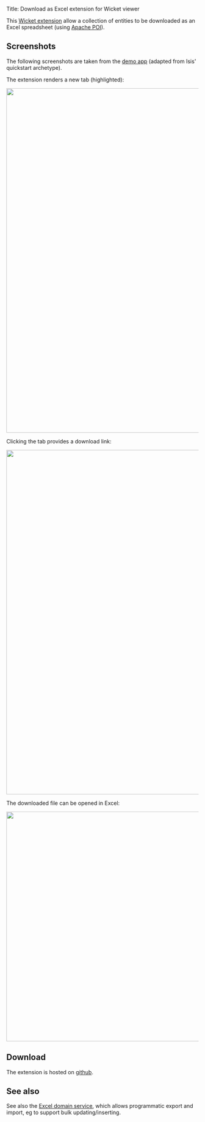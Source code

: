 Title: Download as Excel extension for Wicket viewer

This [Wicket extension](https://github.com/danhaywood/isis-wicket-excel) allow a collection of entities to be downloaded as an Excel spreadsheet (using [Apache POI](http://poi.apache.org)).

## Screenshots

The following screenshots are taken from the [demo app](https://github.com/danhaywood/isis-wicket-excel/tree/master/zzzdemo) (adapted from Isis' quickstart archetype).

The extension renders a new tab (highlighted): 

<img src="https://raw.github.com/danhaywood/isis-wicket-excel/master/images/excel-tab.png" style="width: 900px;"/>

Clicking the tab provides a download link:

<img src="https://raw.github.com/danhaywood/isis-wicket-excel/master/images/download-link.png" style="width: 900px;"/>

The downloaded file can be opened in Excel:

<img src="https://raw.github.com/danhaywood/isis-wicket-excel/master/images/excel.png" style="width: 600px;"/>


## Download

The extension is hosted on [github](https://github.com/danhaywood/isis-wicket-excel).

## See also

See also the [Excel domain service](../../../../reference/services/third-party/danhaywood-isis-domainservice-excel.html), which allows programmatic export and import, eg to support bulk updating/inserting.

   
